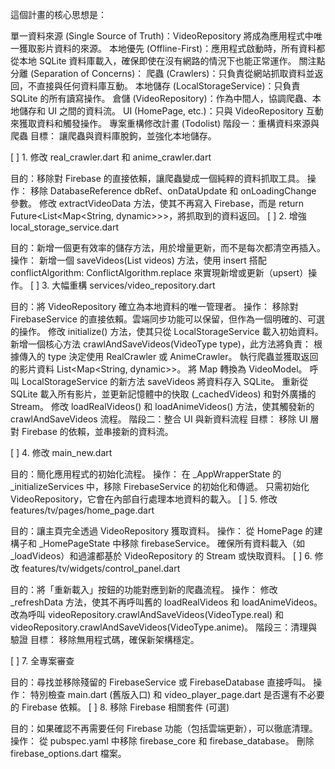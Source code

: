 這個計畫的核心思想是：

單一資料來源 (Single Source of Truth)：VideoRepository 將成為應用程式中唯一獲取影片資料的來源。
本地優先 (Offline-First)：應用程式啟動時，所有資料都從本地 SQLite 資料庫載入，確保即使在沒有網路的情況下也能正常運作。
關注點分離 (Separation of Concerns)：
爬蟲 (Crawlers)：只負責從網站抓取資料並返回，不直接與任何資料庫互動。
本地儲存 (LocalStorageService)：只負責 SQLite 的所有讀寫操作。
倉儲 (VideoRepository)：作為中間人，協調爬蟲、本地儲存和 UI 之間的資料流。
UI (HomePage, etc.)：只與 VideoRepository 互動來獲取資料和觸發操作。
專案重構修改計畫 (Todolist)
階段一：重構資料來源與爬蟲
目標： 讓爬蟲與資料庫脫鉤，並強化本地儲存。

[ ] 1. 修改 real_crawler.dart 和 anime_crawler.dart

目的：移除對 Firebase 的直接依賴，讓爬蟲變成一個純粹的資料抓取工具。
操作：
移除 DatabaseReference dbRef、onDataUpdate 和 onLoadingChange 參數。
修改 extractVideoData 方法，使其不再寫入 Firebase，而是 return Future<List<Map<String, dynamic>>>，將抓取到的資料返回。
[ ] 2. 增強 local_storage_service.dart

目的：新增一個更有效率的儲存方法，用於增量更新，而不是每次都清空再插入。
操作：
新增一個 saveVideos(List<VideoModel> videos) 方法，使用 insert 搭配 conflictAlgorithm: ConflictAlgorithm.replace 來實現新增或更新（upsert）操作。
[ ] 3. 大幅重構 services/video_repository.dart

目的：將 VideoRepository 確立為本地資料的唯一管理者。
操作：
移除對 FirebaseService 的直接依賴。雲端同步功能可以保留，但作為一個明確的、可選的操作。
修改 initialize() 方法，使其只從 LocalStorageService 載入初始資料。
新增一個核心方法 crawlAndSaveVideos(VideoType type)，此方法將負責：
根據傳入的 type 決定使用 RealCrawler 或 AnimeCrawler。
執行爬蟲並獲取返回的影片資料 List<Map<String, dynamic>>。
將 Map 轉換為 VideoModel。
呼叫 LocalStorageService 的新方法 saveVideos 將資料存入 SQLite。
重新從 SQLite 載入所有影片，並更新記憶體中的快取 (_cachedVideos) 和對外廣播的 Stream。
修改 loadRealVideos() 和 loadAnimeVideos() 方法，使其觸發新的 crawlAndSaveVideos 流程。
階段二：整合 UI 與新資料流程
目標： 移除 UI 層對 Firebase 的依賴，並串接新的資料流。

[ ] 4. 修改 main_new.dart

目的：簡化應用程式的初始化流程。
操作：
在 _AppWrapperState 的 _initializeServices 中，移除 FirebaseService 的初始化和傳遞。
只需初始化 VideoRepository，它會在內部自行處理本地資料的載入。
[ ] 5. 修改 features/tv/pages/home_page.dart

目的：讓主頁完全透過 VideoRepository 獲取資料。
操作：
從 HomePage 的建構子和 _HomePageState 中移除 firebaseService。
確保所有資料載入（如 _loadVideos）和過濾都基於 VideoRepository 的 Stream 或快取資料。
[ ] 6. 修改 features/tv/widgets/control_panel.dart

目的：將「重新載入」按鈕的功能對應到新的爬蟲流程。
操作：
修改 _refreshData 方法，使其不再呼叫舊的 loadRealVideos 和 loadAnimeVideos。
改為呼叫 videoRepository.crawlAndSaveVideos(VideoType.real) 和 videoRepository.crawlAndSaveVideos(VideoType.anime)。
階段三：清理與驗證
目標： 移除無用程式碼，確保新架構穩定。

[ ] 7. 全專案審查

目的：尋找並移除殘留的 FirebaseService 或 FirebaseDatabase 直接呼叫。
操作：
特別檢查 main.dart (舊版入口) 和 video_player_page.dart 是否還有不必要的 Firebase 依賴。
[ ] 8. 移除 Firebase 相關套件 (可選)

目的：如果確認不再需要任何 Firebase 功能（包括雲端更新），可以徹底清理。
操作：
從 pubspec.yaml 中移除 firebase_core 和 firebase_database。
刪除 firebase_options.dart 檔案。

